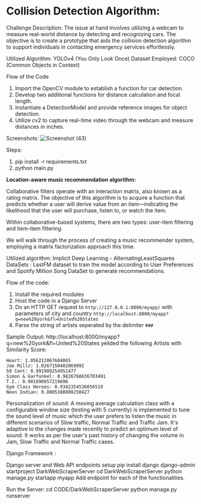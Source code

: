 # **Collision Detection Algorithm:**
Challenge Description: 
The issue at hand involves utilizing a webcam to measure real-world distance by detecting and recognizing cars. The objective is to create a prototype that aids the collision detection algorithm to support individuals in contacting emergency services effortlessly.

Utilized Algorithm: YOLOv4 (You Only Look Once)
Dataset Employed: COCO (Common Objects in Context)

Flow of the Code
1. Import the OpenCV module to establish a function for car detection.
2. Develop two additional functions for distance calculation and focal length.
3. Instantiate a DetectionModel and provide reference images for object detection.
4. Utilize cv2 to capture real-time video through the webcam and measure distances in inches.

Screenshots:
![Screenshot (43)](https://github.com/Rama4/CSE-535-Project5/assets/130247471/e30e4770-86a0-4995-abeb-03d1ae8759d4)

Steps: 
1. pip install -r requirements.txt
2. python main.py

**Location-aware music recommendation algorithm:**

Collaborative filters operate with an interaction matrix, also known as a rating matrix. The objective of this algorithm is to acquire a function that predicts whether a user will derive value from an item—indicating the likelihood that the user will purchase, listen to, or watch the item.

Within collaborative-based systems, there are two types: user-item filtering and item-item filtering.

We will walk through the process of creating a music recommender system, employing a matrix factorization approach this time.

Utilized algorithm: Implicit Deep Learning - AlternatingLeastSquares
DataSets : LastFM dataset to train the model according to User Preferences and Spotify Million Song DataSet to generate recommendations.

Flow of the code:
1. Install the required modules
2. Host the code in a Django Server
3. Do an HTTP GET request to `http://127.0.0.1:8000/myapp/` with parameters of city and country `http://localhost:8000/myapp?q=new%20york&fl=United%20States`
4. Parse the string of artists seperated by the delimiter `###`

Sample Output:
http://localhost:8000/myapp?q=new%20york&fl=United%20States yeilded the following Artists with Similarity Score: 
```
Heart: 1.056212067604065
Jae Millz: 1.0267150402069092
50 Cent: 0.991989254951477
Simon & Garfunkel: 0.9826768636703491
T.I.: 0.981890857219696
Gym Class Heroes: 0.9342354536056519
Neon Indian: 0.8805388808250427
```

Personalization of sound:
A moving average calculation class with a configurable window size (testing with 5 currently) is implemented to tune the sound level of music which the user prefers to listen the music in different scenarios of Slow traffic, Normal Traffic and Traffic Jam.
It's adaptive to the changes made recently to predict an optimum level of sound.
It works as per the user's past history of changing the volume in Jam, Slow Traffic and Normal Traffic cases.


Django Framework :

Django server and Web API endpoints setup
    pip install django
    django-admin startproject DarkWebScraperServer
    cd DarkWebScraperServer
    python manage.py startapp myapp
Add endpoint for each of the functionalities.

Run the Server: 
cd CODE/DarkWebScraperServer
    python manage.py runserver
